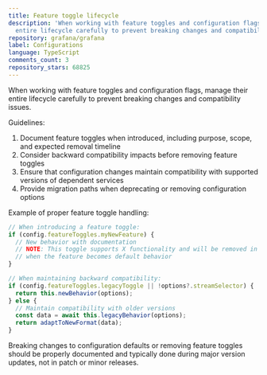 ```yaml
---
title: Feature toggle lifecycle
description: 'When working with feature toggles and configuration flags, manage their
  entire lifecycle carefully to prevent breaking changes and compatibility issues. '
repository: grafana/grafana
label: Configurations
language: TypeScript
comments_count: 3
repository_stars: 68825
---
```


When working with feature toggles and configuration flags, manage their entire lifecycle carefully to prevent breaking changes and compatibility issues. 

Guidelines:
1. Document feature toggles when introduced, including purpose, scope, and expected removal timeline
2. Consider backward compatibility impacts before removing feature toggles
3. Ensure that configuration changes maintain compatibility with supported versions of dependent services
4. Provide migration paths when deprecating or removing configuration options

Example of proper feature toggle handling:

```typescript
// When introducing a feature toggle:
if (config.featureToggles.myNewFeature) {
  // New behavior with documentation
  // NOTE: This toggle supports X functionality and will be removed in version Y
  // when the feature becomes default behavior
}

// When maintaining backward compatibility:
if (config.featureToggles.legacyToggle || !options?.streamSelector) {
  return this.newBehavior(options);
} else {
  // Maintain compatibility with older versions
  const data = await this.legacyBehavior(options);
  return adaptToNewFormat(data);
}
```

Breaking changes to configuration defaults or removing feature toggles should be properly documented and typically done during major version updates, not in patch or minor releases.